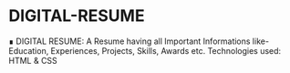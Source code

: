 # DIGITAL-RESUME
∎ DIGITAL RESUME:  A Resume having all Important Informations like-Education, Experiences, Projects, Skills, Awards etc. Technologies used: HTML &amp; CSS
